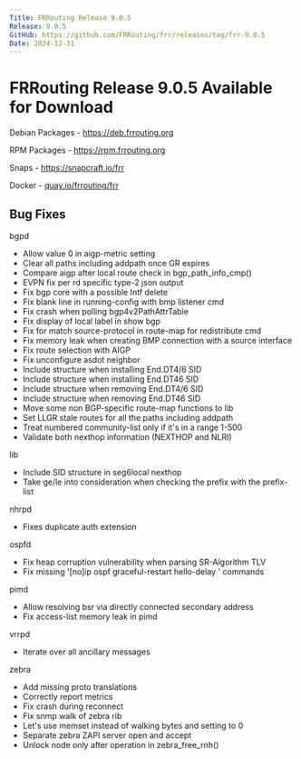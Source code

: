 ```yaml
---
Title: FRRouting Release 9.0.5
Release: 9.0.5
GitHub: https://github.com/FRRouting/frr/releases/tag/frr-9.0.5
Date: 2024-12-31
---
```


FRRouting Release 9.0.5 Available for Download
==============================================

Debian Packages - https://deb.frrouting.org

RPM Packages - https://rpm.frrouting.org

Snaps - https://snapcraft.io/frr

Docker - [quay.io/frrouting/frr](https://quay.io/repository/frrouting/frr/manifest/sha256:a0bbc1d1fc48f582ec8415b45d024dd410b4587ef685d0783b8781f23c1cc850)

## Bug Fixes

bgpd
- Allow value 0 in aigp-metric setting
- Clear all paths including addpath once GR expires
- Compare aigp after local route check in bgp_path_info_cmp()
- EVPN fix per rd specific type-2 json output
- Fix bgp core with a possible Intf delete
- Fix blank line in running-config with bmp listener cmd
- Fix crash when polling bgp4v2PathAttrTable
- Fix display of local label in show bgp
- Fix for match source-protocol in route-map for redistribute cmd
- Fix memory leak when creating BMP connection with a source interface
- Fix route selection with AIGP
- Fix unconfigure asdot neighbor
- Include structure when installing End.DT4/6 SID
- Include structure when installing End.DT46 SID
- Include structure when removing End.DT4/6 SID
- Include structure when removing End.DT46 SID
- Move some non BGP-specific route-map functions to lib
- Set LLGR stale routes for all the paths including addpath
- Treat numbered community-list only if it's in a range 1-500
- Validate both nexthop information (NEXTHOP and NLRI)

lib
- Include SID structure in seg6local nexthop
- Take ge/le into consideration when checking the prefix with the prefix-list

nhrpd
- Fixes duplicate auth extension

ospfd
- Fix heap corruption vulnerability when parsing SR-Algorithm TLV
- Fix missing '[no]ip ospf graceful-restart hello-delay <N>' commands

pimd
- Allow resolving bsr via directly connected secondary address
- Fix access-list memory leak in pimd

vrrpd
- Iterate over all ancillary messages

zebra
- Add missing proto translations
- Correctly report metrics
- Fix crash during reconnect
- Fix snmp walk of zebra rib
- Let's use memset instead of walking bytes and setting to 0
- Separate zebra ZAPI server open and accept
- Unlock node only after operation in zebra_free_rnh()
